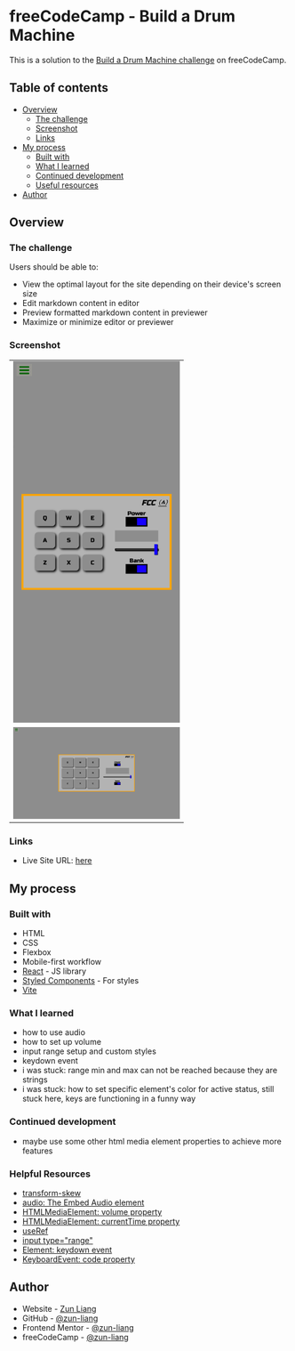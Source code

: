 # freeCodeCamp - Build a Drum Machine

This is a solution to the [Build a Drum Machine challenge](https://www.freecodecamp.org/learn/front-end-development-libraries/front-end-development-libraries-projects/build-a-drum-machine) on freeCodeCamp.

## Table of contents

- [Overview](#overview)
  - [The challenge](#the-challenge)
  - [Screenshot](#screenshot)
  - [Links](#links)
- [My process](#my-process)
  - [Built with](#built-with)
  - [What I learned](#what-i-learned)
  - [Continued development](#continued-development)
  - [Useful resources](#useful-resources)
- [Author](#author)

## Overview

### The challenge

Users should be able to:

- View the optimal layout for the site depending on their device's screen size
- Edit markdown content in editor
- Preview formatted markdown content in previewer
- Maximize or minimize editor or previewer

### Screenshot

<table>
  <tr>
    <td>
      <img src="./public/screenshots/screenshot-mobile-default.png" alt="screenshot mobile default" style="width: 300px" />
    </td>
  </tr>
  <tr>
    <td>
      <img src="./public/screenshots/screenshot-desktop-default.png" alt="screenshot desktop default" style="width: 300px" />
    </td>
  </tr>
</table>

### Links

- Live Site URL: [here](https://zun-liang.github.io/fcc-drum-machine/)

## My process

### Built with

- HTML
- CSS
- Flexbox
- Mobile-first workflow
- [React](https://reactjs.org/) - JS library
- [Styled Components](https://styled-components.com/) - For styles
- [Vite](https://vitejs.dev/)

### What I learned

- how to use audio
- how to set up volume
- input range setup and custom styles
- keydown event
- i was stuck: range min and max can not be reached because they are strings
- i was stuck: how to set specific element's color for active status, still stuck here, keys are functioning in a funny way

### Continued development

- maybe use some other html media element properties to achieve more features

### Helpful Resources

- [transform-skew](https://developer.mozilla.org/en-US/docs/Web/CSS/transform-function/skew)
- [audio: The Embed Audio element](https://developer.mozilla.org/en-US/docs/Web/HTML/Element/audio)
- [HTMLMediaElement: volume property](https://developer.mozilla.org/en-US/docs/Web/API/HTMLMediaElement/volume)
- [HTMLMediaElement: currentTime property](https://developer.mozilla.org/en-US/docs/Web/API/HTMLMediaElement/currentTime)
- [useRef](https://react.dev/reference/react/useRef)
- [input type="range"](https://developer.mozilla.org/en-US/docs/Web/HTML/Element/input/range)
- [Element: keydown event](https://developer.mozilla.org/en-US/docs/Web/API/Element/keydown_event)
- [KeyboardEvent: code property](https://developer.mozilla.org/en-US/docs/Web/API/KeyboardEvent/code)

## Author

- Website - [Zun Liang](https://zunldev.com/)
- GitHub - [@zun-liang](https://github.com/zun-liang)
- Frontend Mentor - [@zun-liang](https://www.frontendmentor.io/profile/zun-liang)
- freeCodeCamp - [@zun-liang](https://www.freecodecamp.org/zun-liang)
